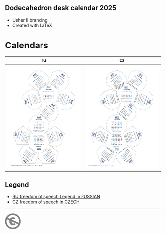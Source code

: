 Dodecahedron desk calendar 2025
----------------------------------------------

* Usher II branding
* Created with LaTeX

# Calendars

| ru | cz |
| --- | --- |
| [![Календарь проекта Эшер II. Свобода слова](dcal2025-ru.png)](dcal2025-ru.pdf) | [![Kalendář projektu Esher II. Svoboda slova](dcal2025-cz.png)](dcal2025-cz.pdf) |


## Legend

* [RU freedom of speech Legend in RUSSIAN](README-RUS.md)
* [CZ freedom of speech in CZECH](README-CZE.md)

---
[![UNLICENSE](noc.png)](UNLICENSE)

